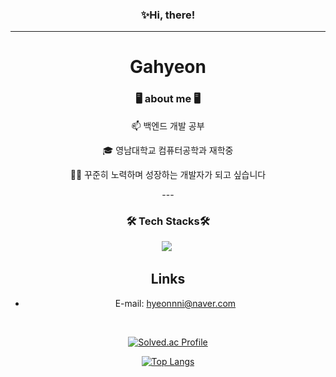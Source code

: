 <div align="center">
   
   ### ✨Hi, there! 



---


<h1 align="center">Gahyeon</h1>

<h3 align="center">🖥️ about me 🖥️</h3>
<div align="center">
  <p> 📫 백엔드 개발 공부 </p>
  <p> 🎓 영남대학교 컴퓨터공학과 재학중</p>
  <p> 🏄🏻 꾸준히 노력하며 성장하는 개발자가 되고 싶습니다 </p>
</div>
---
  
<h3 align="center">🛠 Tech Stacks🛠</h3>

<div align="center">
  <img src="https://img.shields.io/badge/Java-FFC0CB.svg?style=for-the-badge&logo=OpenJDK&logoColor=black" />&nbsp
</div>

## Links
- E-mail: hyeonnni@naver.com <br/>

<br>

[![Solved.ac Profile](http://mazassumnida.wtf/api/generate_badge?boj=gahyeonii)](https://solved.ac/gahyeonii)
   
[![Top Langs](https://github-readme-stats.vercel.app/api/top-langs/?username=gahyeonnni&layout=compact)](https://github.com/gahyeonnni/github-readme-stats)

